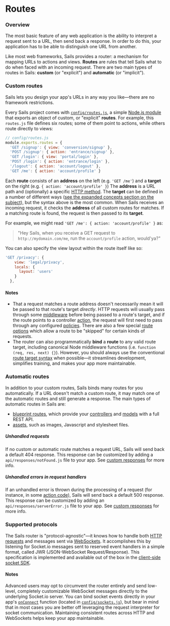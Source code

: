 # Routes

### Overview

The most basic feature of any web application is the ability to interpret a request sent to a URL, then send back a response.  In order to do this, your application has to be able to distinguish one URL from another.

Like most web frameworks, Sails provides a router: a mechanism for mapping URLs to actions and views.  **Routes** are rules that tell Sails what to do when faced with an incoming request.  There are two main types of routes in Sails: **custom** (or "explicit") and **automatic** (or "implicit").


### Custom routes

Sails lets you design your app's URLs in any way you like&mdash;there are no framework restrictions.

Every Sails project comes with [`config/routes.js`](https://sailsjs.com/documentation/reference/configuration/sails-config-routes), a simple [Node.js module](http://nodejs.org/api/modules.html) that exports an object of custom, or "explicit" **routes**. For example, this `routes.js` file defines six routes; some of them point to actions, while others route directly to views:

```javascript
// config/routes.js
module.exports.routes = {
  'GET /signup': { view: 'conversion/signup' },
  'POST /signup': { action: 'entrance/signup' },
  'GET /login': { view: 'portal/login' },
  'POST /login': { action: 'entrance/login' },
  '/logout': { action: 'account/logout' },
  'GET /me': { action: 'account/profile' }
```


Each **route** consists of an **address** on the left (e.g. `'GET /me'`) and a **target** on the right (e.g. `{ action: 'account/profile' }`)  The **address** is a URL path and (optionally) a specific [HTTP method](http://en.wikipedia.org/wiki/Hypertext_Transfer_Protocol#Request_methods). The **target** can be defined in a number of different ways ([see the expanded concepts section on the subject](https://sailsjs.com/documentation/concepts/routes/custom-routes#?route-target)), but the syntax above is the most common.  When Sails receives an incoming request, it checks the **address** of all custom routes for matches.  If a matching route is found, the request is then passed to its **target**.

For example, we might read `'GET /me': { action: 'account/profile' }` as:

> "Hey Sails, when you receive a GET request to `http://mydomain.com/me`, run the `account/profile` action, would'ya?"

You can also specify the view layout within the route itself like so:

```javascript
'GET /privacy': {
    view: 'legal/privacy',
    locals: {
      layout: 'users'
    }
  },
```

#### Notes
+ That a request matches a route address doesn't necessarily mean it will be passed to that route's target _directly_. HTTP requests will usually pass through some [middleware](https://sailsjs.com/documentation/concepts/Middleware) before being passed to a route's target, and if the route points to a controller [action](https://sailsjs.com/documentation/concepts/Controllers?q=actions), the request will first need to pass through any configured [policies](https://sailsjs.com/documentation/concepts/Policies). There are also a few special [route options](https://sailsjs.com/documentation/concepts/routes/custom-routes#?route-target-options) which allow a route to be "skipped" for certain kinds of requests.
+ The router can also programmatically **bind** a **route** to any valid route target, including canonical Node middleware functions (i.e. `function (req, res, next) {}`).  However, you should always use the conventional [route target syntax](https://sailsjs.com/documentation/concepts/routes/custom-routes#?route-target) when possible&mdash;it streamlines development, simplifies training, and makes your app more maintainable.



### Automatic routes

In addition to your custom routes, Sails binds many routes for you automatically.  If a URL doesn't match a custom route, it may match one of the automatic routes and still generate a response.  The main types of automatic routes in Sails are:

* [blueprint routes](https://sailsjs.com/documentation/reference/blueprint-api?q=blueprint-routes), which provide your [controllers](https://sailsjs.com/documentation/concepts/controllers) and [models](https://sailsjs.com/documentation/concepts//models-and-orm/models) with a full REST API.
* [assets](https://sailsjs.com/documentation/concepts/assets), such as images, Javascript and stylesheet files.


##### Unhandled requests

If no custom or automatic route matches a request URL, Sails will send back a default 404 response.  This response can be customized by adding a `api/responses/notFound.js` file to your app.  See [custom responses](https://sailsjs.com/documentation/concepts/extending-sails/custom-responses) for more info.

##### Unhandled errors in request handlers

If an unhandled error is thrown during the processing of a request (for instance, in some [action code](https://sailsjs.com/documentation/concepts/actions-and-controllers)), Sails will send back a default 500 response. This response can be customized by adding an `api/responses/serverError.js` file to your app.  See [custom responses](https://sailsjs.com/documentation/concepts/extending-sails/custom-responses) for more info.

### Supported protocols

The Sails router is "protocol-agnostic"&mdash;it knows how to handle both [HTTP requests](http://en.wikipedia.org/wiki/Hypertext_Transfer_Protocol) and messages sent via [WebSockets](http://en.wikipedia.org/wiki/Websockets). It accomplishes this by listening for Socket.io messages sent to reserved event handlers in a simple format, called JWR (JSON-WebSocket Request/Response).  This specification is implemented and available out of the box in the [client-side socket SDK](https://sailsjs.com/documentation/reference/web-sockets/socket-client).



#### Notes
Advanced users may opt to circumvent the router entirely and send low-level, completely customizable WebSocket messages directly to the underlying Socket.io server.  You can bind socket events directly in your app's [`onConnect`](https://sailsjs.com/documentation/reference/configuration/sails-config-sockets#?commonlyused-options) function (located in [`config/sockets.js`](https://sailsjs.com/documentation/anatomy/config/sockets.js)),  but bear in mind that in most cases you are better off leveraging the request interpreter for socket communication. Maintaining consistent routes across HTTP and WebSockets helps keep your app maintainable.




<docmeta name="displayName" value="Routes">
<docmeta name="nextUpLink" value="/documentation/concepts/actions-and-controllers">
<docmeta name="nextUpName" value="Actions">
